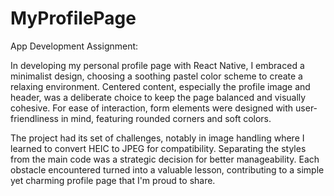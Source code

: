 # MyProfilePage
 App Development Assignment:

 In developing my personal profile page with React Native, I embraced a minimalist design, choosing a soothing pastel color scheme to create a relaxing environment. Centered content, especially the profile image and header, was a deliberate choice to keep the page balanced and visually cohesive. For ease of interaction, form elements were designed with user-friendliness in mind, featuring rounded corners and soft colors.

The project had its set of challenges, notably in image handling where I learned to convert HEIC to JPEG for compatibility. Separating the styles from the main code was a strategic decision for better manageability. Each obstacle encountered turned into a valuable lesson, contributing to a simple yet charming profile page that I'm proud to share.

